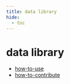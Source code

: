 ```yaml
---
title: data library
hide:
  - toc
---
```


# data library

- [how-to-use](../quickstart/data-library/how-to-use/)
  <small></small>
- [how-to-contribute](https://cu-esiil.github.io/how_to_contribute/)
  <small></small>

